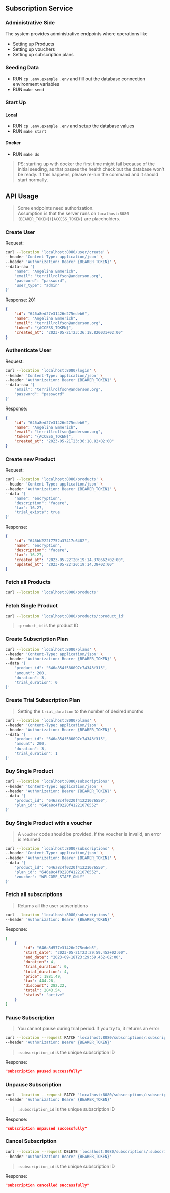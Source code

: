 ## Subscription Service

### Administrative Side

The system provides administrative endpoints where operations like <br />
* Setting up Products
* Setting up vouchers
* Setting up subscription plans 

### Seeding Data
* RUN `cp .env.example .env` and fill out the database connection environment variables
* RUN `make seed`

### Start Up
#### Local
 * RUN `cp .env.example .env` and setup the database values
 * RUN `make start`

#### Docker
* RUN `make ds`

>PS: starting up with docker the first time might fail because of the initial seeding, as that passes the health check but the database won't be ready. If this happens, please re-run the command and it should start normally.


## API Usage
> Some endpoints need authorization. <br />
> Assumption is that the server runs on `localhost:8080` <br />
> `{BEARER_TOKEN}`/`{ACCESS_TOKEN}` are placeholders.

### Create User
Request:
```bash
curl --location 'localhost:8080/user/create' \
--header 'Content-Type: application/json' \
--header 'Authorization: Bearer {BEARER_TOKEN}' \
--data-raw '{
    "name": "Angelina Emmerich",
    "email": "terrillrolfson@anderson.org",
    "password": "password",
    "user_type": "admin"
}'
```
Response: 201
```json
{
    "id": "646a8ed27e31426e275edeb6",
    "name": "Angelina Emmerich",
    "email": "terrillrolfson@anderson.org",
    "token": "{ACCESS_TOKEN}",
    "created_at": "2023-05-21T23:36:18.820031+02:00"
}
```

### Authenticate User
Request:
```bash
curl --location 'localhost:8080/login' \
--header 'Content-Type: application/json' \
--header 'Authorization: Bearer {BEARER_TOKEN}' \
--data-raw '{
    "email": "terrillrolfson@anderson.org",
    "password": "password"
}'
```

Response:
```json
{
    "id": "646a8ed27e31426e275edeb6",
    "name": "Angelina Emmerich",
    "email": "terrillrolfson@anderson.org",
    "token": "{ACCESS_TOKEN}",
    "created_at": "2023-05-21T23:36:18.82+02:00"
}
```

### Create new Product
Request:
```bash
curl --location 'localhost:8080/products' \
--header 'Content-Type: application/json' \
--header 'Authorization: Bearer {BEARER_TOKEN}' \
--data '{
    "name": "encryption",
    "description": "facere",
    "tax": 16.27,
    "trial_exists": true
}'
```
Response:
```json
{
    "id": "646bb222f7752a37417c6482",
    "name": "encryption",
    "description": "facere",
    "tax": 16.27,
    "created_at": "2023-05-22T20:19:14.378662+02:00",
    "updated_at": "2023-05-22T20:19:14.38+02:00"
}
```

### Fetch all Products
```bash
curl --location 'localhost:8080/products'
```

### Fetch Single Product
```bash
curl --location 'localhost:8080/products/:product_id'
```
>`:product_id` is the product ID

### Create Subscription Plan
```bash
curl --location 'localhost:8080/plans' \
--header 'Content-Type: application/json' \
--header 'Authorization: Bearer {BEARER_TOKEN}' \
--data '{
    "product_id": "646a854f586097c74343f315",
    "amount": 200,
    "duration": 3,
    "trial_duration": 0
}'
```

### Create Trial Subscription Plan
> Setting the `trial_duration` to the number of desired months
```bash
curl --location 'localhost:8080/plans' \
--header 'Content-Type: application/json' \
--header 'Authorization: Bearer {BEARER_TOKEN}' \
--data '{
    "product_id": "646a854f586097c74343f315",
    "amount": 200,
    "duration": 3,
    "trial_duration": 1
}'
```

### Buy Single Product
```bash
curl --location 'localhost:8080/subscriptions' \
--header 'Content-Type: application/json' \
--header 'Authorization: Bearer {BEARER_TOKEN}' \
--data '{
    "product_id": "646a8c4f0220f41221076550",
    "plan_id": "646a8c4f0220f41221076552"
}'
```

### Buy Single Product with a voucher
> A `voucher` code should be provided. If the voucher is invalid, an error is returned
```bash
curl --location 'localhost:8080/subscriptions' \
--header 'Content-Type: application/json' \
--header 'Authorization: Bearer {BEARER_TOKEN}' \
--data '{
    "product_id": "646a8c4f0220f41221076550",
    "plan_id": "646a8c4f0220f41221076552",
    "voucher": "WELCOME_STAFF_ONLY"
}'
```

### Fetch all subscriptions
>Returns all the user subscriptions
```bash
curl --location 'localhost:8080/subscriptions' \
--header 'Authorization: Bearer {BEARER_TOKEN}'
```

Response:
```json
[
    {
        "id": "646a8d577e31426e275edeb5",
        "start_date": "2023-05-21T23:29:59.452+02:00",
        "end_date": "2023-09-18T23:29:59.452+02:00",
        "duration": 4,
        "trial_duration": 0,
        "total_duration": 4,
        "price": 1881.49,
        "tax": 444.28,
        "discount": 282.22,
        "total": 2043.54,
        "status": "active"
    }
]
```

### Pause Subscription
> You cannot pause during trial period. If you try to, it returns an error
```bash
curl --location --request PATCH 'localhost:8080/subscriptions/:subscription_id/pause' \
--header 'Authorization: Bearer {BEARER_TOKEN}'
```
>`:subscription_id` is the unique subscription ID

Response: 
```json
"subscription paused successfully"
```

### Unpause Subscription
```bash
curl --location --request PATCH 'localhost:8080/subscriptions/:subscription_id/unpause' \
--header 'Authorization: Bearer {BEARER_TOKEN}'
```
>`:subscription_id` is the unique subscription ID

Response: 
```json
"subscription unpaused successfully"
```

### Cancel Subscription
```bash
curl --location --request DELETE 'localhost:8080/subscriptions/:subscription_id' \
--header 'Authorization: Bearer {BEARER_TOKEN}'
```
>`:subscription_id` is the unique subscription ID

Response: 
```json
"subscription cancelled successfully"
```